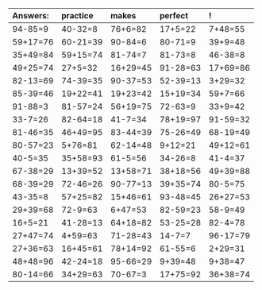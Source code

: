 | Answers: | practice | makes | perfect | ! |
| :--- | :--- | :--- | :--- | :--- |
| 94-85=9 | 40-32=8 | 76+6=82 | 17+5=22 | 7+48=55 | 
| 59+17=76 | 60-21=39 | 90-84=6 | 80-71=9 | 39+9=48 | 
| 35+49=84 | 59+15=74 | 81-74=7 | 81-73=8 | 46-38=8 | 
| 49+25=74 | 27+5=32 | 16+29=45 | 91-28=63 | 17+69=86 | 
| 82-13=69 | 74-39=35 | 90-37=53 | 52-39=13 | 3+29=32 | 
| 85-39=46 | 19+22=41 | 19+23=42 | 15+19=34 | 59+7=66 | 
| 91-88=3 | 81-57=24 | 56+19=75 | 72-63=9 | 33+9=42 | 
| 33-7=26 | 82-64=18 | 41-7=34 | 78+19=97 | 91-59=32 | 
| 81-46=35 | 46+49=95 | 83-44=39 | 75-26=49 | 68-19=49 | 
| 80-57=23 | 5+76=81 | 62-14=48 | 9+12=21 | 49+12=61 | 
| 40-5=35 | 35+58=93 | 61-5=56 | 34-26=8 | 41-4=37 | 
| 67-38=29 | 13+39=52 | 13+58=71 | 38+18=56 | 49+39=88 | 
| 68-39=29 | 72-46=26 | 90-77=13 | 39+35=74 | 80-5=75 | 
| 43-35=8 | 57+25=82 | 15+46=61 | 93-48=45 | 26+27=53 | 
| 29+39=68 | 72-9=63 | 6+47=53 | 82-59=23 | 58-9=49 | 
| 16+5=21 | 41-28=13 | 64+18=82 | 53-25=28 | 82-4=78 | 
| 27+47=74 | 4+59=63 | 71-28=43 | 14-7=7 | 96-17=79 | 
| 27+36=63 | 16+45=61 | 78+14=92 | 61-55=6 | 2+29=31 | 
| 48+48=96 | 42-24=18 | 95-66=29 | 9+39=48 | 9+38=47 | 
| 80-14=66 | 34+29=63 | 70-67=3 | 17+75=92 | 36+38=74 | 
